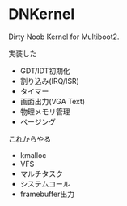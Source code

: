 # DNKernel
Dirty Noob Kernel for Multiboot2.  
  
実装した  
* GDT/IDT初期化
* 割り込み(IRQ/ISR)
* タイマー
* 画面出力(VGA Text)
* 物理メモリ管理
* ページング

これからやる
* kmalloc
* VFS
* マルチタスク
* システムコール
* framebuffer出力
